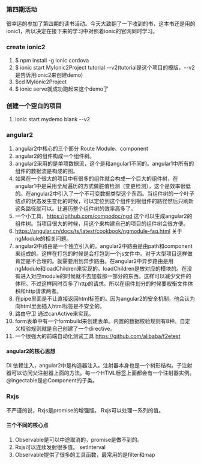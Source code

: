 ### 第四期活动

很幸运的参加了第四期的读书活动。今天大致翻了一下收到的书，这本书还是用的ionic1，所以决定在接下来的学习中对照着ionic的官网同时学习。

### create ionic2 

1. $ npm install -g ionic cordova
2. $ ionic start MyIonic2Project tutorial --v2(tutorial是这个项目的模版，--v2是告诉用ionic2来创建demo)
3. $cd MyIonic2Project
4. $ ionic serve就成功跑起来这个demo了


### 创建一个空白的项目

1. ionic start mydemo blank --v2



### angular2 

1. angular2中核心的三个部分 Route Module、component
2. angular2的组件构成一个组件树。
3. angular2采用的是单项数据流，这个是和angular1不同的。angular1中所有的组件的数据流是构成的图。
4. 如果在一个很大的项目中有很多的组件就会构成一个巨大的组件树，在angular1中是采用全局遍历的方式做脏值检测（变更检测），这个是效率很低的。在angular2中引入了一个不可变数据类型这个东西。当组件树的一个叶子结点的状态发生变化的时候，可以定位到这个组件到根组件的路径然后只刷新这条路径就可以。比遍历整个组件树的效率高多了。
5. 一个小工具，https://github.com/compodoc/ngd 这个可以生成angular2的组件树。当项目很大的时候，用这个来构建自己的项目的组件树会很方便。
6. https://angular.cn/docs/ts/latest/cookbook/ngmodule-faq.html 关于ngModule的相关问题。
7. angular2中路由是一个独立引入的。angular2中路由是由path和component来组成的。这样在打包的时候是会打包到一个js文件中。对于大型项目这样做肯定是不合理的。就需要用到异步路由。在angular2中异步路由是用ngModule和loadChildren来实现的。loadChildren是放对应的模块的。在没有进入对应module的时候就不去加载那一部分的东西。这样可以减少文件的体积。不过这样同时页多了http的请求。所以在组件划分的时候要权衡文件体积和http请求两者。
8. 在pipe里面是不让直接返回html标签的。因为angular2的安全机制，他会认为向html里面插入html标签是不安全的。
9. 路由守卫 通过canActive来实现。
10. form表单中有一个formbuild来创建表单。内置的数据校验规则有8种。自定义校验规则就是自己创建了一个directive。
11. 一个很强大的前端自动化测试工具 https://github.com/alibaba/f2etest


#### angular2的核心思想

 DI 依赖注入，angular2中是构造器注入。注射器本身也是一个树形结构。子注射器可以访问父注射器上面的方法。每一个HTML标签上面都会有一个注射器实例。@Ingectable是@Component的子类。
 
 ### Rxjs
 
 不严谨的说，Rxjs是promise的增强版。
 Rxjs可以处理一系列的值。
 
 #### 三个不同的核心点
 1. Observable是可以中途取消的，promise是做不到的。
 2. Rxjs可以连续发射很多值。 setInterval
 3. Observable提供了很多的工具函数，最常用的是filter和map